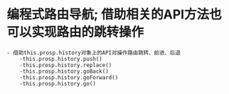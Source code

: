# 编程式路由导航; **借助相关的API方法也可以实现路由的跳转操作**
```
- 借助this.prosp.history对象上的API对操作路由跳转、前进、后退
	-this.prosp.history.push()
	-this.prosp.history.replace()
	-this.prosp.history.goBack()
	-this.prosp.history.goForward()
	-this.prosp.history.go()
```